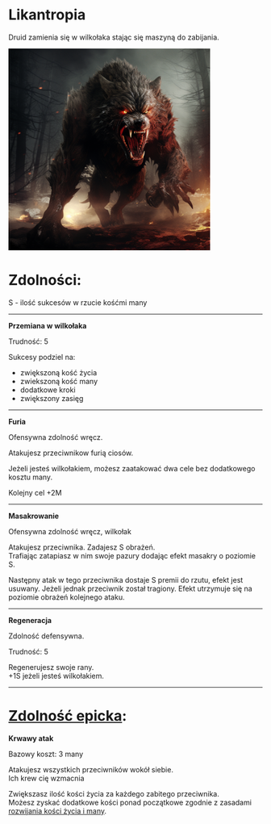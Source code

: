 # Likantropia

Druid zamienia się w wilkołaka stając się maszyną do zabijania.

<img src="imgs/likantropia.png" width="400">

# Zdolności:

S - ilość sukcesów w rzucie kośćmi many

___

**Przemiana w wilkołaka**

Trudność: 5

Sukcesy podziel na:
- zwiększoną kość życia
- zwiekszoną kość many
- dodatkowe kroki
- zwiększony zasięg
___

**Furia**

Ofensywna zdolność wręcz.

Atakujesz przeciwnikow furią ciosów.

Jeżeli jesteś wilkołakiem, możesz zaatakować dwa cele bez dodatkowego kosztu many.

Kolejny cel +2M
___

**Masakrowanie**

Ofensywna zdolność wręcz, wilkołak

Atakujesz przeciwnika. Zadajesz S obrażeń.\
Trafiając zatapiasz w nim swoje pazury dodając efekt masakry o poziomie S.

Następny atak w tego przeciwnika dostaje S premii do rzutu, efekt jest usuwany.
Jeżeli jednak przeciwnik został tragiony. Efekt utrzymuje się na poziomie obrażeń kolejnego ataku.
___

**Regeneracja**

Zdolność defensywna.

Trudność: 5

Regenerujesz swoje rany.\
+1S jeżeli jesteś wilkołakiem.
___

# [Zdolność epicka](/docs/zdolnosc-epicka.md):

**Krwawy atak**

Bazowy koszt: 3 many

Atakujesz wszystkich przeciwników wokół siebie.\
Ich krew cię wzmacnia

Zwiększasz ilość kości życia za każdego zabitego przeciwnika.\
Możesz zyskać dodatkowe kości ponad początkowe zgodnie z zasadami [rozwijania kości życia i many](/docs/levelowanie-postaci.md).
